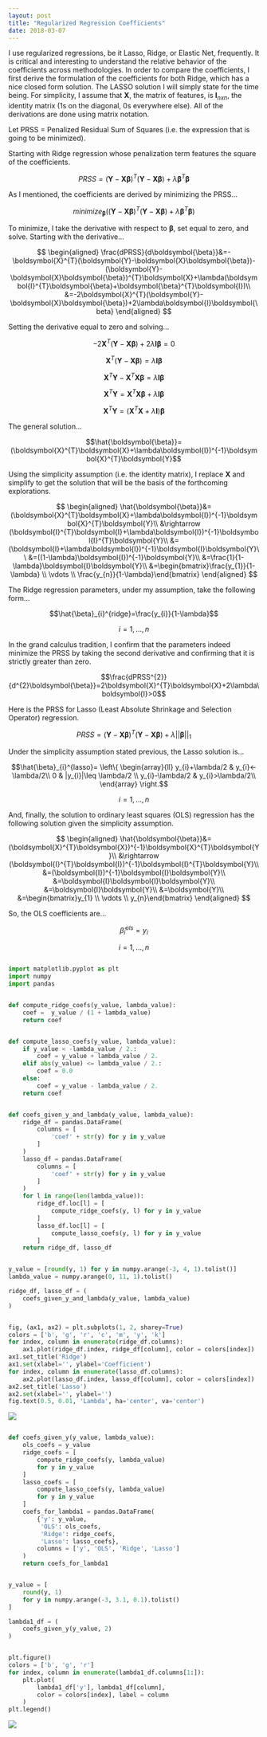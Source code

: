 ```yaml
---
layout: post
title: "Regularized Regression Coefficients"
date: 2018-03-07
---
```


I use regularized regressions, be it Lasso, Ridge, or Elastic Net, frequently. It is critical and interesting to understand the relative behavior of the coefficients across methodologies. In order to compare the coefficients, I first derive the formulation of the coefficients for both Ridge, which has a nice closed form solution. The LASSO solution I will simply state for the time being. For simplicity, I assume that $\boldsymbol{X}$, the matrix of features, is $\boldsymbol{I}_{nxn}$, the identity matrix (1s on the diagonal, 0s everywhere else). All of the derivations are done using matrix notation.

Let PRSS = Penalized Residual Sum of Squares (i.e. the expression that is going to be minimized).

Starting with Ridge regression whose penalization term features the square of the coefficients.

$$PRSS=(\boldsymbol{Y}-\boldsymbol{X}\boldsymbol{\beta})^{T}(\boldsymbol{Y}-\boldsymbol{X}\boldsymbol{\beta})+\lambda\boldsymbol{\beta}^{T}\boldsymbol{\beta}$$

As I mentioned, the coefficients are derived by minimizing the PRSS...

$$minimize_{\boldsymbol{\beta}}\Big((\boldsymbol{Y}-\boldsymbol{X}\boldsymbol{\beta})^{T}(\boldsymbol{Y}-\boldsymbol{X}\boldsymbol{\beta})+\lambda\boldsymbol{\beta}^{T}\boldsymbol{\beta}\Big)$$

To minimize, I take the derivative with respect to $\boldsymbol{\beta}$, set equal to zero, and solve. Starting with the derivative...

$$
\begin{aligned}
\frac{dPRSS}{d\boldsymbol{\beta}}&=-\boldsymbol{X}^{T}(\boldsymbol{Y}-\boldsymbol{X}\boldsymbol{\beta})-(\boldsymbol{Y}-\boldsymbol{X}\boldsymbol{\beta})^{T}\boldsymbol{X}+\lambda(\boldsymbol{I}^{T}\boldsymbol{\beta}+\boldsymbol{\beta}^{T}\boldsymbol{I})\\
&=-2\boldsymbol{X}^{T}(\boldsymbol{Y}-\boldsymbol{X}\boldsymbol{\beta})+2\lambda\boldsymbol{I}\boldsymbol{\beta}
\end{aligned}
$$

Setting the derivative equal to zero and solving...

$$-2\boldsymbol{X}^{T}(\boldsymbol{Y}-\boldsymbol{X}\boldsymbol{\beta})+2\lambda\boldsymbol{I}\boldsymbol{\beta}=0$$

$$\boldsymbol{X}^{T}(\boldsymbol{Y}-\boldsymbol{X}\boldsymbol{\beta})=\lambda\boldsymbol{I}\boldsymbol{\beta}$$

$$\boldsymbol{X}^{T}\boldsymbol{Y}-\boldsymbol{X}^{T}\boldsymbol{X}\boldsymbol{\beta}=\lambda\boldsymbol{I}\boldsymbol{\beta}$$

$$\boldsymbol{X}^{T}\boldsymbol{Y}=\boldsymbol{X}^{T}\boldsymbol{X}\boldsymbol{\beta}+\lambda\boldsymbol{I}\boldsymbol{\beta}$$

$$\boldsymbol{X}^{T}\boldsymbol{Y}=(\boldsymbol{X}^{T}\boldsymbol{X}+\lambda\boldsymbol{I})\boldsymbol{\beta}$$

The general solution...

$$\hat{\boldsymbol{\beta}}=(\boldsymbol{X}^{T}\boldsymbol{X}+\lambda\boldsymbol{I})^{-1}\boldsymbol{X}^{T}\boldsymbol{Y}$$

Using the simplicity assumption (i.e. the identity matrix), I replace $\boldsymbol{X}$ and simplify to get the solution that will be the basis of the forthcoming explorations.

$$
\begin{aligned}
\hat{\boldsymbol{\beta}}&=(\boldsymbol{X}^{T}\boldsymbol{X}+\lambda\boldsymbol{I})^{-1}\boldsymbol{X}^{T}\boldsymbol{Y}\\
&\rightarrow (\boldsymbol{I}^{T}\boldsymbol{I}+\lambda\boldsymbol{I})^{-1}\boldsymbol{I}^{T}\boldsymbol{Y}\\
&=(\boldsymbol{I}+\lambda\boldsymbol{I})^{-1}\boldsymbol{I}\boldsymbol{Y}\\
&=((1-\lambda)\boldsymbol{I})^{-1}\boldsymbol{Y}\\
&=\frac{1}{1-\lambda}\boldsymbol{I}\boldsymbol{Y}\\
&=\begin{bmatrix}\frac{y_{1}}{1-\lambda} \\ \vdots \\ \frac{y_{n}}{1-\lambda}\end{bmatrix}
\end{aligned}
$$

The Ridge regression parameters, under my assumption, take the following form...

$$\hat{\beta}_{i}^{ridge}=\frac{y_{i}}{1-\lambda}$$

$$i=1,\dots,n$$

In the grand calculus tradition, I confirm that the parameters indeed minimize the PRSS by taking the second derivative and confirming that it is strictly greater than zero.

$$\frac{dPRSS^{2}}{d^{2}\boldsymbol{\beta}}=2\boldsymbol{X}^{T}\boldsymbol{X}+2\lambda\boldsymbol{I}>0$$

Here is the PRSS for Lasso (Least Absolute Shrinkage and Selection Operator) regression.

$$PRSS=(\boldsymbol{Y}-\boldsymbol{X}\boldsymbol{\beta})^{T}(\boldsymbol{Y}-\boldsymbol{X}\boldsymbol{\beta})+\lambda||\boldsymbol{\beta}||_{1}$$

Under the simplicity assumption stated previous, the Lasso solution is...

$$\hat{\beta}_{i}^{lasso}=
\left\{
\begin{array}{ll}
      y_{i}+\lambda/2 & y_{i}<-\lambda/2\\
      0 & |y_{i}|\leq \lambda/2 \\
      y_{i}-\lambda/2 & y_{i}>\lambda/2\\
\end{array} 
\right.$$

$$i=1,\dots,n$$

And, finally, the solution to ordinary least squares (OLS) regression has the following solution given the simplicity assumption.

$$
\begin{aligned}
\hat{\boldsymbol{\beta}}&=(\boldsymbol{X}^{T}\boldsymbol{X})^{-1}\boldsymbol{X}^{T}\boldsymbol{Y}\\
&\rightarrow (\boldsymbol{I}^{T}\boldsymbol{I})^{-1}\boldsymbol{I}^{T}\boldsymbol{Y}\\
&=(\boldsymbol{I})^{-1}\boldsymbol{I}\boldsymbol{Y}\\
&=\boldsymbol{I}\boldsymbol{I}\boldsymbol{Y}\\
&=\boldsymbol{I}\boldsymbol{Y}\\
&=\boldsymbol{Y}\\
&=\begin{bmatrix}y_{1} \\ \vdots \\ y_{n}\end{bmatrix}
\end{aligned}
$$

So, the OLS coefficients are...

$$\hat{\beta}_{i}^{ols}=y_{i}$$

$$i=1,\dots,n$$

```python

import matplotlib.pyplot as plt
import numpy
import pandas


def compute_ridge_coefs(y_value, lambda_value):
    coef =  y_value / (1 + lambda_value)
    return coef


def compute_lasso_coefs(y_value, lambda_value):
    if y_value < -lambda_value / 2.:
        coef = y_value + lambda_value / 2.
    elif abs(y_value) <= lambda_value / 2.:
        coef = 0.0
    else:
        coef = y_value - lambda_value / 2.
    return coef


def coefs_given_y_and_lambda(y_value, lambda_value):
    ridge_df = pandas.DataFrame(
        columns = [
            'coef' + str(y) for y in y_value
        ]
    )
    lasso_df = pandas.DataFrame(
        columns = [
            'coef' + str(y) for y in y_value
        ]
    )
    for l in range(len(lambda_value)):
        ridge_df.loc[l] = [
            compute_ridge_coefs(y, l) for y in y_value
        ]
        lasso_df.loc[l] = [
            compute_lasso_coefs(y, l) for y in y_value
        ]
    return ridge_df, lasso_df

```


```python

y_value = [round(y, 1) for y in numpy.arange(-3, 4, 1).tolist()]
lambda_value = numpy.arange(0, 11, 1).tolist()

ridge_df, lasso_df = (
    coefs_given_y_and_lambda(y_value, lambda_value)
)

```


```python

fig, (ax1, ax2) = plt.subplots(1, 2, sharey=True)
colors = ['b', 'g', 'r', 'c', 'm', 'y', 'k']
for index, column in enumerate(ridge_df.columns):
    ax1.plot(ridge_df.index, ridge_df[column], color = colors[index])
ax1.set_title('Ridge')
ax1.set(xlabel='', ylabel='Coefficient')
for index, column in enumerate(lasso_df.columns):
    ax2.plot(lasso_df.index, lasso_df[column], color = colors[index])
ax2.set_title('Lasso')
ax2.set(xlabel='', ylabel='')
fig.text(0.5, 0.01, 'Lambda', ha='center', va='center')

```


![](/images/2018-03-04-aaron-jones-regularized-coefficients_files/figure-markdown_github/output_5_1.png)



```python

def coefs_given_y(y_value, lambda_value):
    ols_coefs = y_value
    ridge_coefs = [
        compute_ridge_coefs(y, lambda_value)
        for y in y_value
    ]
    lasso_coefs = [
        compute_lasso_coefs(y, lambda_value)
        for y in y_value
    ]
    coefs_for_lambda1 = pandas.DataFrame(
        {'y': y_value,
         'OLS': ols_coefs,
         'Ridge': ridge_coefs,
         'Lasso': lasso_coefs},
        columns = ['y', 'OLS', 'Ridge', 'Lasso']
    )
    return coefs_for_lambda1

```


```python

y_value = [
    round(y, 1)
    for y in numpy.arange(-3, 3.1, 0.1).tolist()
]

lambda1_df = (
    coefs_given_y(y_value, 2)
)

```


```python

plt.figure()
colors = ['b', 'g', 'r']
for index, column in enumerate(lambda1_df.columns[1:]):
    plt.plot(
        lambda1_df['y'], lambda1_df[column],
        color = colors[index], label = column
    )
plt.legend()

```


![](/images/2018-03-04-aaron-jones-regularized-coefficients_files/figure-markdown_github/output_8_1.png)


